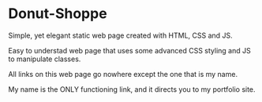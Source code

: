 # Donut-Shoppe
Simple, yet elegant static web page created with HTML, CSS and JS.


Easy to understad web page that uses some advanced CSS styling and JS to manipulate classes. 

All links on this web page go nowhere except the one that is my name.

My name is the ONLY functioning link, and it directs you to my portfolio site.
